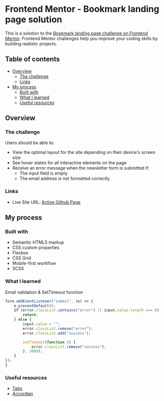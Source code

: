 # Frontend Mentor - Bookmark landing page solution

This is a solution to the [Bookmark landing page challenge on Frontend Mentor](https://www.frontendmentor.io/challenges/bookmark-landing-page-5d0b588a9edda32581d29158). Frontend Mentor challenges help you improve your coding skills by building realistic projects. 

## Table of contents

- [Overview](#overview)
  - [The challenge](#the-challenge)
  - [Links](#links)
- [My process](#my-process)
  - [Built with](#built-with)
  - [What I learned](#what-i-learned)
  - [Useful resources](#useful-resources)

## Overview

### The challenge

Users should be able to:

- View the optimal layout for the site depending on their device's screen size
- See hover states for all interactive elements on the page
- Receive an error message when the newsletter form is submitted if:
  - The input field is empty
  - The email address is not formatted correctly

### Links

- Live Site URL: [Active Github Page](https://jiatian2300.github.io/Bookmark-landing-page-FM/)

## My process

### Built with

- Semantic HTML5 markup
- CSS custom properties
- Flexbox
- CSS Grid
- Mobile-first workflow
- SCSS


### What I learned

Email validation & SetTimeout function

```js
form.addEventListener("submit", (e) => {
    e.preventDefault();
    if (error.classList.contains("error") || input.value.length === 0) {
        return;
    } else {
        input.value = "";
        error.classList.remove("error");
        error.classList.add("success");

        setTimeout(function () {
            error.classList.remove("success");
        }, 3000);
    }
});
}
```

### Useful resources

- [Tabs](https://www.w3schools.com/howto/howto_js_tabs.asp)
- [Accordian](https://www.w3schools.com/howto/howto_js_accordion.asp)


